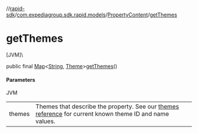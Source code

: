 //[rapid-sdk](../../../index.md)/[com.expediagroup.sdk.rapid.models](../index.md)/[PropertyContent](index.md)/[getThemes](get-themes.md)

# getThemes

[JVM]\

public final [Map](https://docs.oracle.com/javase/8/docs/api/java/util/Map.html)&lt;[String](https://docs.oracle.com/javase/8/docs/api/java/lang/String.html), [Theme](../-theme/index.md)&gt;[getThemes](get-themes.md)()

#### Parameters

JVM

| | |
|---|---|
| themes | Themes that describe the property. See our [themes reference](https://developers.expediagroup.com/docs/rapid/lodging/content/content-reference-lists) for current known theme ID and name values. |
